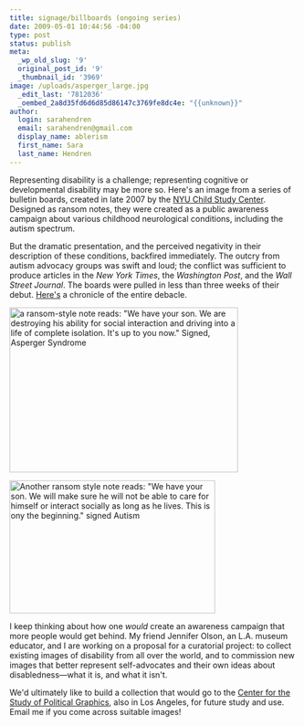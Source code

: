 ```yaml
---
title: signage/billboards (ongoing series)
date: 2009-05-01 10:44:56 -04:00
type: post
status: publish
meta:
  _wp_old_slug: '9'
  original_post_id: '9'
  _thumbnail_id: '3969'
image: /uploads/asperger_large.jpg
  _edit_last: '7812036'
  _oembed_2a8d35fd6d6d85d86147c3769fe8dc4e: "{{unknown}}"
author:
  login: sarahendren
  email: sarahendren@gmail.com
  display_name: ablerism
  first_name: Sara
  last_name: Hendren
---
```


<p>Representing disability is a challenge; representing cognitive or developmental disability may be more so. Here's an image from a series of bulletin boards, created in late 2007 by the <a href="http://www.aboutourkids.org/">NYU Child Study Center</a>. Designed as ransom notes, they were created as a public awareness campaign about various childhood neurological conditions, including the autism spectrum.</p>
<p>But the dramatic presentation, and the perceived negativity in their description of these conditions, backfired immediately. The outcry from autism advocacy groups was swift and loud; the conflict was sufficient to produce articles in the <em>New York Times</em>, the <em>Washington Post</em>, and the <em>Wall Street Journal</em>. The boards were pulled in less than three weeks of their debut. <a href="http://nymag.com/news/features/47225/">Here's</a> a chronicle of the entire debacle.</p>
<p><a href="http://ablersite.files.wordpress.com/2009/05/asperger_large.jpg"><img class="alignnone size-full wp-image-3969" title="asperger_large" src="{{ site.baseurl }}/uploads/asperger_large.jpg" alt="a ransom-style note reads: &quot;We have your son. We are destroying his ability for social interaction and driving into a life of complete isolation. It's up to you now.&quot; Signed, Asperger Syndrome" width="400" height="289" /></a></p>
<p><a href="http://ablersite.files.wordpress.com/2009/05/autism_large.jpg"><img class="alignnone size-full wp-image-3970" title="autism_large" src="{{ site.baseurl }}/uploads/autism_large.jpg" alt="Another ransom style note reads: &quot;We have your son. We will make sure he will not be able to care for himself or interact socially as long as he lives. This is ony the beginning.&quot; signed Autism" width="360" height="233" /></a></p>
<p>I keep thinking about how one <em>would</em> create an awareness campaign that more people would get behind. My friend Jennifer Olson, an L.A. museum educator, and I are working on a proposal for a curatorial project: to collect existing images of disability from all over the world, and to commission new images that better represent self-advocates and their own ideas about disabledness—what it is, and what it isn't.</p>
<p>We'd ultimately like to build a collection that would go to the <a href="http://www.politicalgraphics.org/home.html">Center for the Study of Political Graphics</a>, also in Los Angeles, for future study and use. Email me if you come across suitable images!</p>

